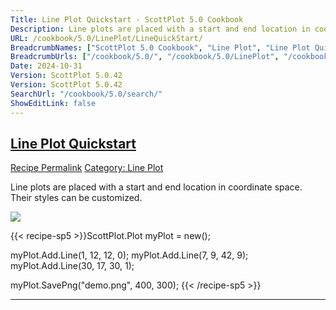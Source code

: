 ```yaml
---
Title: Line Plot Quickstart - ScottPlot 5.0 Cookbook
Description: Line plots are placed with a start and end location in coordinate space. Their styles can be customized.
URL: /cookbook/5.0/LinePlot/LineQuickStart/
BreadcrumbNames: ["ScottPlot 5.0 Cookbook", "Line Plot", "Line Plot Quickstart"]
BreadcrumbUrls: ["/cookbook/5.0/", "/cookbook/5.0/LinePlot", "/cookbook/5.0/LinePlot/LineQuickStart"]
Date: 2024-10-31
Version: ScottPlot 5.0.42
Version: ScottPlot 5.0.42
SearchUrl: "/cookbook/5.0/search/"
ShowEditLink: false
---
```



<h2 style='border-bottom: 0;'><a href='/cookbook/5.0/LinePlot/LineQuickStart'>Line Plot Quickstart</a></h2>

<div class="d-flex mb-2">
<a class="btn btn-sm btn-primary me-1" href="/cookbook/5.0/LinePlot/LineQuickStart">Recipe Permalink</a>
<a class="btn btn-sm btn-success me-1" href="/cookbook/5.0/LinePlot">Category: Line Plot</a>
</div>

Line plots are placed with a start and end location in coordinate space. Their styles can be customized.

[![](/cookbook/5.0/images/LineQuickStart.png?241031194635)](/cookbook/5.0/images/LineQuickStart.png?241031194635)

{{< recipe-sp5 >}}ScottPlot.Plot myPlot = new();

myPlot.Add.Line(1, 12, 12, 0);
myPlot.Add.Line(7, 9, 42, 9);
myPlot.Add.Line(30, 17, 30, 1);

myPlot.SavePng("demo.png", 400, 300);
{{< /recipe-sp5 >}}

<hr class='my-5 invisible'>


